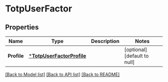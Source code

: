 # TotpUserFactor

## Properties
Name | Type | Description | Notes
------------ | ------------- | ------------- | -------------
**Profile** | [***TotpUserFactorProfile**](TotpUserFactorProfile.md) |  | [optional] [default to null]

[[Back to Model list]](../README.md#documentation-for-models) [[Back to API list]](../README.md#documentation-for-api-endpoints) [[Back to README]](../README.md)


